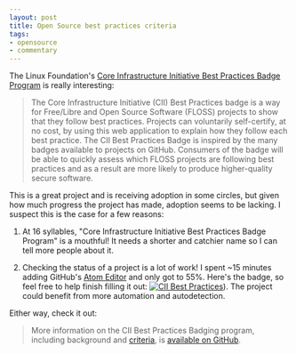 ```yaml
---
layout: post
title: Open Source best practices criteria
tags:
- opensource
- commentary
---
```


The Linux Foundation's [Core Infrastructure Initiative Best Practices Badge Program](https://bestpractices.coreinfrastructure.org/) is really interesting:

> The Core Infrastructure Initiative (CII) Best Practices badge is a way for Free/Libre and Open Source Software (FLOSS) projects to show that they follow best practices. Projects can voluntarily self-certify, at no cost, by using this web application to explain how they follow each best practice. The CII Best Practices Badge is inspired by the many badges available to projects on GitHub. Consumers of the badge will be able to quickly assess which FLOSS projects are following best practices and as a result are more likely to produce higher-quality secure software.

This is a great project and is receiving adoption in some circles, but given how much progress the project has made, adoption seems to be lacking. I suspect this is the case for a few reasons:

1. At 16 syllables, "Core Infrastructure Initiative Best Practices Badge Program" is a mouthful! It needs a shorter and catchier name so I can tell more people about it.

2. Checking the status of a project is a lot of work! I spent ~15 minutes adding GitHub's [Atom Editor](https://atom.io) and only got to 55%. Here's the badge, so feel free to help finish filling it out: [![CII Best Practices](https://bestpractices.coreinfrastructure.org/projects/232/badge)](https://bestpractices.coreinfrastructure.org/projects/232)). The project could benefit from more automation and autodetection.

Either way, check it out:

> More information on the CII Best Practices Badging program, including background and [criteria](https://github.com/linuxfoundation/cii-best-practices-badge/blob/master/doc/criteria.md), is [available on GitHub](https://github.com/linuxfoundation/cii-best-practices-badge).

